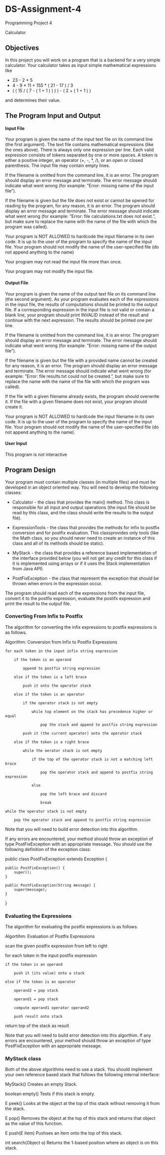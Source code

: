 # DS-Assignment-4

Programming Project 4

Calculator

## Objectives

In this project you will work on a program that is a backend for a very simple calculator. Your calculator takes as input simple mathematical expressions like
	
  * 23 - 2 * 5
  * 4 - 9 * 11 + 155 * ( 21 - 17 ) / 3
  * ( ( 15 / ( 7 - ( 1 + 1 ) ) ) ) - ( 2 + ( 1 + 1 ) )

and determines their value. 

## The Program Input and Output

#### Input File

Your program is given the name of the input text file on its command line (the first argument). The text file contains mathematical expressions (like the ones above). There is always only one expression per line. Each valid expression consists of tokens separated by one or more spaces. A token is either a positive integer, an operator (+, -, *, /), or an open or closed parenthesis. The input file may contain empty lines. 

If the filename is omitted from the command line, it is an error. The program should display an error message and terminate. The error message should indicate what went wrong (for example: ”Error: missing name of the input file”).

If the filename is given but the file does not exist or cannot be opened for reading by the program, for any reason, it is an error. The program should display an error message and terminate. The error message should indicate what went wrong (for example: ”Error: file calculations.txt does not exist.”, but make sure to replace the name with the name of the file with which the program was called).

Your program is NOT ALLOWED to hardcode the input filename in its own code. It is up to the user of the program to specify the name of the input file. Your program should not modify the name of the user-specified file (do not append anything to the name)

Your program may not read the input file more than once.

Your program may not modify the input file.

#### Output File

Your program is given the name of the output text file on its command line (the second argument). As your program evaluates each of the expressions in the input file, the results of computations should be printed to the output file. If a corresponding expression in the input file is not valid or contain a blank line, your program should print INVALID instead of the result and continue with the next expression. The results should be printed one per line.

If the filename is omitted from the command line, it is an error. The program should display an error message and terminate. The error message should indicate what went wrong (for example: ”Error: missing name of the output file”).

If the filename is given but the file with a provided name cannot be created for any reason, it is an error. The program should display an error message and terminate. The error message should indicate what went wrong (for example: ”Error: file results.txt could not be created.”, but make sure to replace the name with the name of the file with which the program was called).

If the file with a given filename already exists, the program should overwrite it. If the file with a given filename does not exist, your program should create it.

Your program is NOT ALLOWED to hardcode the input filename in its own code. It is up to the user of the program to specify the name of the input file. Your program should not modify the name of the user-specified file (do not append anything to the name).

#### User Input

This program is not interactive 

## Program Design

Your program must contain multiple classes (in multiple files) and must be developed in an object oriented way. You will need to develop the following classes:

  * Calculator - the class that provides the main() method. This class is responsible for all input and output operations (the input file should be read by this class, and the class should write the results to the output file).

  * ExpressionTools - the class that provides the methods for infix to postfix conversion and for postfix evaluation. This classprovides only tools (like the Math class, so you should never need to create an instance of this class and all of its methods should be static).

  * MyStack - the class that provides a reference based implementation of the interface provided below (you will not get any credit for this class if it is implemented using arrays or if it uses the Stack implementation from Java API).

  * PostFixException - the class that represent the exception that should be thrown when errors in the expression occur.

The program should read each of the expressions from the input file, convert it to the postfix expression, evaluate the postifx expression and print the result to the outpuf file. 

### Converting From Infix to Postfix

The algorithm for converting the infix expressions to postfix expressions is as follows.

Algorithm: Conversion from Infix to Postfix Expressions

	for each token in the input infix string expression

  		if the token is an operand
  
  			append to postfix string expression
  
  		else if the token is a left brace
  
  			push it onto the operator stack
  
  		else if the token is an operator
  
  			if the operator stack is not empty
  
  				while top element on the stack has precedence higher or equal
  
					pop the stack and append to postfix string expression
  		
  			push it (the current operator) onto the operator stack
  	
  		else if the token is a right brace
  	
  			while the oerator stack is not empty
  	
  				if the top of the operator stack is not a matching left brace
  	
  					pop the operator stack and append to postfix string expression
  	
  				else
  	
  					pop the left brace and discard
  	
  					break
  
	while the operator stack is not empty
  
  		pop the operator stack and append to postfix string expression

Note that you will need to build error detection into this algorithm.

If any errors are encountered, your method should throw an exception of type PostFixException with an appropriate message. You should use the following definition of the exception class:

public class PostFixException extends Exception {

	public PostFixException() {
		super();
	}

	public PostFixException(String message) {
		super(message);
	}
}

### Evaluating the Expressions

The algorithm for evaluating the postfix expressions is as follows.

Algortihm: Evaluation of Postfix Expressions

  scan the given postfix expression from left to right

  for each token in the input postfix expression

  	if the token is an operand

  		push it (its value) onto a stack

  	else if the token is an operator

  		operand2 = pop stack

  		operand1 = pop stack

  		compute operand1 operator operand2

  		push result onto stack

  return top of the stack as result

Note that you will need to build error detection into this algorthim. If any errors are encountered, your method should throw an exception of type PostFixException with an appropriate message. 

### MyStack class

Both of the above algorithms need to use a stack. You should implement your own reference based stack that follows the following internal interface:

MyStack() Creates an empty Stack.

boolean empty() Tests if this stack is empty.

E    peek() Looks at the object at the top of this stack without removing it from the stack.

E    pop() Removes the object at the top of this stack and returns that object as the value of this function.

E    push(E item) Pushses an item onto the top of this stack.

int    search(Object o) Returns the 1-based position where an object is on this stack.     

